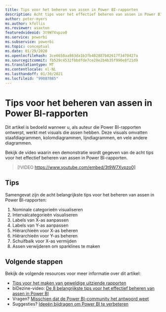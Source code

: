 ```yaml
---
title: Tips voor het beheren van assen in Power BI-rapporten
description: Acht tips voor het effectief beheren van assen in Power BI-rapportvisuals, in Power BI Desktop of de Power BI-service.
author: peter-myers
ms.author: kfollis
ms.reviewer: asaxton
featuredvideoid: 3t9W7Xvpzo0
ms.service: powerbi
ms.subservice: powerbi
ms.topic: conceptual
ms.date: 01/29/2020
ms.openlocfilehash: 3ce6650aa983da1b3fb402887b02617f3470427a
ms.sourcegitcommit: fb529c4532fbbdfde7ce28e2b4b35f990e8f21d9
ms.translationtype: MT
ms.contentlocale: nl-NL
ms.lasthandoff: 01/30/2021
ms.locfileid: "99087885"
---
```

# <a name="tips-to-manage-axes-in-power-bi-reports"></a>Tips voor het beheren van assen in Power BI-rapporten

Dit artikel is bedoeld wanneer u, als auteur die Power BI-rapporten ontwerpt, werkt met visuals die assen hebben. Deze visuals omvatten staafdiagrammen, kolomdiagrammen, lijndiagrammen, en vele andere diagrammen.

Bekijk de video waarin een demonstratie wordt gegeven van de acht tips voor het effectief beheren van assen in Power BI-rapporten.

> [!VIDEO https://www.youtube.com/embed/3t9W7Xvpzo0]

## <a name="tips"></a>Tips

Samengevat zijn de acht belangrijkste tips voor het beheren van assen in Power BI-rapporten:

1. Nominale categorieën visualiseren
1. Intervalcategorieën visualiseren
1. Labels van X-as aanpassen
1. Labels van Y-as aanpassen
1. Hiërarchieën voor X-as beheren
1. Hiërarchieën voor Y-as beheren
1. Schuifbalk voor X-as vermijden
1. Assen verwijderen om sparklines te maken

## <a name="next-steps"></a>Volgende stappen

Bekijk de volgende resources voor meer informatie over dit artikel:

- [Tips voor het maken van geweldige uitziende rapporten](../create-reports/desktop-tips-and-tricks-for-creating-reports.md)
- biDezine-video: [De 8 belangrijkste tips voor het effectief beheren van assen in Power BI](https://www.youtube.com/watch?v=3t9W7Xvpzo0)
- Vragen? [Misschien dat de Power BI-community het antwoord weet](https://community.powerbi.com/)
- Suggesties? [Ideeën bijdragen om Power BI te verbeteren](https://ideas.powerbi.com)

